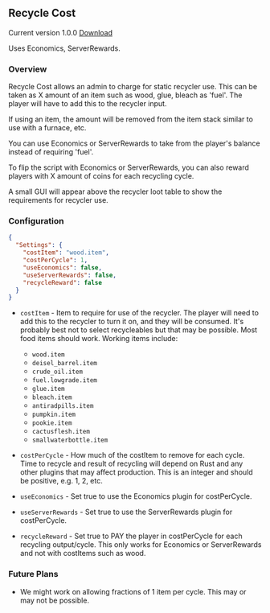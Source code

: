 ## Recycle Cost

Current version 1.0.0 [Download](https://remod.org/RecycleCost.cs)

Uses Economics, ServerRewards.

### Overview

Recycle Cost allows an admin to charge for static recycler use.  This can be taken as X amount of an item such as wood, glue, bleach as 'fuel'.  The player will have to add this to the recycler input.

If using an item, the amount will be removed from the item stack similar to use with a furnace, etc.

You can use Economics or ServerRewards to take from the player's balance instead of requiring 'fuel'.

To flip the script with Economics or ServerRewards, you can also reward players with X amount of coins for each recycling cycle.

A small GUI will appear above the recycler loot table to show the requirements for recycler use.

### Configuration

```json
{
  "Settings": {
    "costItem": "wood.item",
    "costPerCycle": 1,
    "useEconomics": false,
    "useServerRewards": false,
    "recycleReward": false
  }
}
```

- `costItem` - Item to require for use of the recycler.  The player will need to add this to the recycler to turn it on, and they will be consumed.  It's probably best not to select recycleables but that may be possible.  Most food items should work.  Working items include:
  - `wood.item`
  - `deisel_barrel.item`
  - `crude_oil.item`
  - `fuel.lowgrade.item`
  - `glue.item`
  - `bleach.item`
  - `antiradpills.item`
  - `pumpkin.item`
  - `pookie.item`
  - `cactusflesh.item`
  - `smallwaterbottle.item`

- `costPerCycle` - How much of the costItem to remove for each cycle.  Time to recycle and result of recycling will depend on Rust and any other plugins that may affect production.  This is an integer and should be positive, e.g. 1, 2, etc.
- `useEconomics` - Set true to use the Economics plugin for costPerCycle.
- `useServerRewards` - Set true to use the ServerRewards plugin for costPerCycle.
- `recycleReward` - Set true to PAY the player in costPerCycle for each recycling output/cycle.  This only works for Economics or ServerRewards and not with costItems such as wood.

### Future Plans

- We might work on allowing fractions of 1 item per cycle.  This may or may not be possible.
